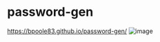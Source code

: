 # password-gen
https://bpoole83.github.io/password-gen/
![image](https://user-images.githubusercontent.com/102924794/167300715-e0da1814-8a70-47af-8702-67e418ac76b3.png)
